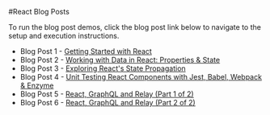 #React Blog Posts

To run the blog post demos, click the blog post link below to navigate to the setup and execution instructions.

- Blog Post 1 - [Getting Started with React](https://github.com/DevelopIntelligenceBoulder/react-flux-blog/tree/master/blog-post-1)
- Blog Post 2 - [Working with Data in React: Properties & State](https://github.com/DevelopIntelligenceBoulder/react-flux-blog/tree/master/blog-post-2)
- Blog Post 3 - [Exploring React's State Propagation](https://github.com/DevelopIntelligenceBoulder/react-flux-blog/tree/master/blog-post-3)
- Blog Post 4 - [Unit Testing React Components with Jest, Babel, Webpack & Enzyme](https://github.com/DevelopIntelligenceBoulder/react-flux-blog/tree/master/blog-post-4)
- Blog Post 5 - [React, GraphQL and Relay (Part 1 of 2)](https://github.com/DevelopIntelligenceBoulder/react-flux-blog/tree/master/blog-post-5+6)
- Blog Post 6 - [React, GraphQL and Relay (Part 2 of 2)](https://github.com/DevelopIntelligenceBoulder/react-flux-blog/tree/master/blog-post-5+6)
